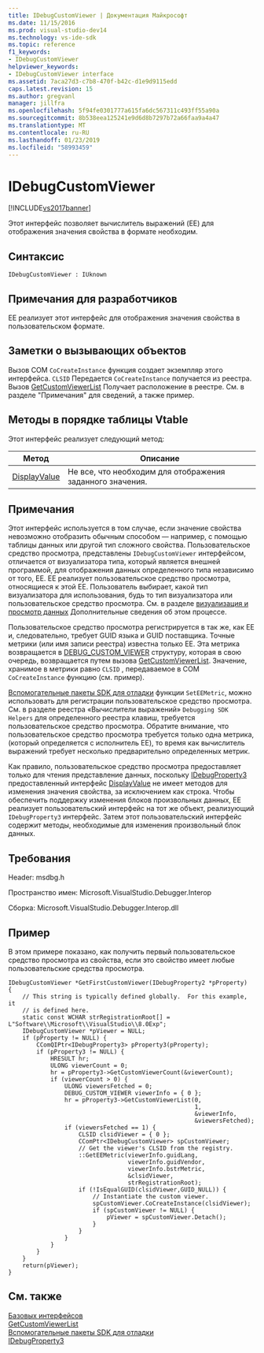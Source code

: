 ```yaml
---
title: IDebugCustomViewer | Документация Майкрософт
ms.date: 11/15/2016
ms.prod: visual-studio-dev14
ms.technology: vs-ide-sdk
ms.topic: reference
f1_keywords:
- IDebugCustomViewer
helpviewer_keywords:
- IDebugCustomViewer interface
ms.assetid: 7aca27d3-c7b8-470f-b42c-d1e9d9115edd
caps.latest.revision: 15
ms.author: gregvanl
manager: jillfra
ms.openlocfilehash: 5f94fe0301777a615fa6dc567311c493ff55a90a
ms.sourcegitcommit: 8b538eea125241e9d6d8b7297b72a66faa9a4a47
ms.translationtype: MT
ms.contentlocale: ru-RU
ms.lasthandoff: 01/23/2019
ms.locfileid: "58993459"
---
```

# <a name="idebugcustomviewer"></a>IDebugCustomViewer
[!INCLUDE[vs2017banner](../../../includes/vs2017banner.md)]

Этот интерфейс позволяет вычислитель выражений (EE) для отображения значения свойства в формате необходим.  
  
## <a name="syntax"></a>Синтаксис  
  
```  
IDebugCustomViewer : IUknown  
```  
  
## <a name="notes-for-implementers"></a>Примечания для разработчиков  
 EE реализует этот интерфейс для отображения значения свойства в пользовательском формате.  
  
## <a name="notes-for-callers"></a>Заметки о вызывающих объектов  
 Вызов COM `CoCreateInstance` функция создает экземпляр этого интерфейса. `CLSID` Передается `CoCreateInstance` получается из реестра. Вызов [GetCustomViewerList](../../../extensibility/debugger/reference/idebugproperty3-getcustomviewerlist.md) Получает расположение в реестре. См. в разделе "Примечания" для сведений, а также пример.  
  
## <a name="methods-in-vtable-order"></a>Методы в порядке таблицы Vtable  
 Этот интерфейс реализует следующий метод:  
  
|Метод|Описание|  
|------------|-----------------|  
|[DisplayValue](../../../extensibility/debugger/reference/idebugcustomviewer-displayvalue.md)|Не все, что необходим для отображения заданного значения.|  
  
## <a name="remarks"></a>Примечания  
 Этот интерфейс используется в том случае, если значение свойства невозможно отобразить обычным способом — например, с помощью таблицы данных или другой тип сложного свойства. Пользовательское средство просмотра, представлены `IDebugCustomViewer` интерфейсом, отличается от визуализатора типа, который является внешней программой, для отображения данных определенного типа независимо от того, EE. EE реализует пользовательское средство просмотра, относящиеся к этой EE. Пользователь выбирает, какой тип визуализатора для использования, будь то тип визуализатора или пользовательское средство просмотра. См. в разделе [визуализация и просмотр данных](../../../extensibility/debugger/visualizing-and-viewing-data.md) Дополнительные сведения об этом процессе.  
  
 Пользовательское средство просмотра регистрируется в так же, как EE и, следовательно, требует GUID языка и GUID поставщика. Точные метрики (или имя записи реестра) известна только EE. Эта метрика возвращается в [DEBUG_CUSTOM_VIEWER](../../../extensibility/debugger/reference/debug-custom-viewer.md) структуру, которая в свою очередь, возвращается путем вызова [GetCustomViewerList](../../../extensibility/debugger/reference/idebugproperty3-getcustomviewerlist.md). Значение, хранимое в метрики равно `CLSID` , передаваемое в COM `CoCreateInstance` функцию (см. пример).  
  
 [Вспомогательные пакеты SDK для отладки](../../../extensibility/debugger/reference/sdk-helpers-for-debugging.md) функции `SetEEMetric`, можно использовать для регистрации пользовательское средство просмотра. См. в разделе реестра «Вычислители выражений» `Debugging SDK Helpers` для определенного реестра клавиш, требуется пользовательское средство просмотра. Обратите внимание, что пользовательское средство просмотра требуется только одна метрика, (который определяется с исполнитель EE), то время как вычислитель выражений требует несколько предварительно определенных метрик.  
  
 Как правило, пользовательское средство просмотра предоставляет только для чтения представление данных, поскольку [IDebugProperty3](../../../extensibility/debugger/reference/idebugproperty3.md) предоставленный интерфейс [DisplayValue](../../../extensibility/debugger/reference/idebugcustomviewer-displayvalue.md) не имеет методов для изменения значения свойства, за исключением как строка. Чтобы обеспечить поддержку изменения блоков произвольных данных, EE реализует пользовательский интерфейс на тот же объект, реализующий `IDebugProperty3` интерфейс. Затем этот пользовательский интерфейс содержит методы, необходимые для изменения произвольный блок данных.  
  
## <a name="requirements"></a>Требования  
 Header: msdbg.h  
  
 Пространство имен: Microsoft.VisualStudio.Debugger.Interop  
  
 Сборка: Microsoft.VisualStudio.Debugger.Interop.dll  
  
## <a name="example"></a>Пример  
 В этом примере показано, как получить первый пользовательское средство просмотра из свойства, если это свойство имеет любые пользовательские средства просмотра.  
  
```cpp#  
IDebugCustomViewer *GetFirstCustomViewer(IDebugProperty2 *pProperty)  
{  
    // This string is typically defined globally.  For this example, it  
    // is defined here.  
    static const WCHAR strRegistrationRoot[] = L"Software\\Microsoft\\VisualStudio\\8.0Exp";  
    IDebugCustomViewer *pViewer = NULL;  
    if (pProperty != NULL) {  
        CComQIPtr<IDebugProperty3> pProperty3(pProperty);  
        if (pProperty3 != NULL) {  
            HRESULT hr;  
            ULONG viewerCount = 0;  
            hr = pProperty3->GetCustomViewerCount(&viewerCount);  
            if (viewerCount > 0) {  
                ULONG viewersFetched = 0;  
                DEBUG_CUSTOM_VIEWER viewerInfo = { 0 };  
                hr = pProperty3->GetCustomViewerList(0,  
                                                     1,  
                                                     &viewerInfo,  
                                                     &viewersFetched);  
                if (viewersFetched == 1) {  
                    CLSID clsidViewer = { 0 };  
                    CComPtr<IDebugCustomViewer> spCustomViewer;  
                    // Get the viewer's CLSID from the registry.  
                    ::GetEEMetric(viewerInfo.guidLang,  
                                  viewerInfo.guidVendor,  
                                  viewerInfo.bstrMetric,  
                                  &clsidViewer,  
                                  strRegistrationRoot);  
                    if (!IsEqualGUID(clsidViewer,GUID_NULL)) {  
                        // Instantiate the custom viewer.  
                        spCustomViewer.CoCreateInstance(clsidViewer);  
                        if (spCustomViewer != NULL) {  
                            pViewer = spCustomViewer.Detach();  
                        }  
                    }  
                }  
            }  
        }  
    }  
    return(pViewer);  
}  
```  
  
## <a name="see-also"></a>См. также  
 [Базовых интерфейсов](../../../extensibility/debugger/reference/core-interfaces.md)   
 [GetCustomViewerList](../../../extensibility/debugger/reference/idebugproperty3-getcustomviewerlist.md)   
 [Вспомогательные пакеты SDK для отладки](../../../extensibility/debugger/reference/sdk-helpers-for-debugging.md)   
 [IDebugProperty3](../../../extensibility/debugger/reference/idebugproperty3.md)
